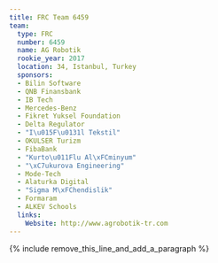 ```yaml
---
title: FRC Team 6459
team:
  type: FRC
  number: 6459
  name: AG Robotik
  rookie_year: 2017
  location: 34, Istanbul, Turkey
  sponsors:
  - Bilin Software
  - QNB Finansbank
  - IB Tech
  - Mercedes-Benz
  - Fikret Yuksel Foundation
  - Delta Regulator
  - "I\u015F\u0131l Tekstil"
  - OKULSER Turizm
  - FibaBank
  - "Kurto\u011Flu Al\xFCminyum"
  - "\xC7ukurova Engineering"
  - Mode-Tech
  - Alaturka Digital
  - "Sigma M\xFChendislik"
  - Formaram
  - ALKEV Schools
  links:
    Website: http://www.agrobotik-tr.com
---
```


{% include remove_this_line_and_add_a_paragraph %}